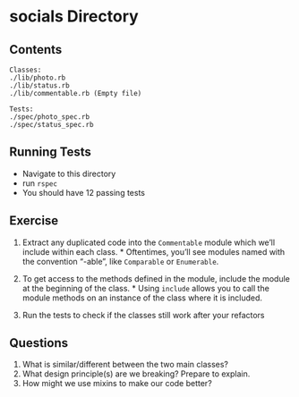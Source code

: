 # socials Directory

## Contents
```
Classes:
./lib/photo.rb
./lib/status.rb
./lib/commentable.rb (Empty file)

Tests:
./spec/photo_spec.rb
./spec/status_spec.rb
```

## Running Tests

* Navigate to this directory
* run `rspec`
* You should have 12 passing tests

## Exercise
  1. Extract any duplicated code into the `Commentable` module which we’ll include within each class.
    * Oftentimes, you’ll see modules named with the convention “-able”, like `Comparable` or `Enumerable`.

  1. To get access to the methods defined in the module, include the module at the beginning of the class.
    * Using `include` allows you to call the module methods on an instance of the class where it is included.

  1. Run the tests to check if the classes still work after your refactors

## Questions
  1. What is similar/different between the two main classes?
  2. What design principle(s) are we breaking? Prepare to explain.
  3. How might we use mixins to make our code better?
